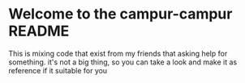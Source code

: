 # Welcome to the campur-campur README

This is mixing code that exist from my friends that asking help for something.
it's not a big thing, so you can take a look and make it as reference if it suitable for you
